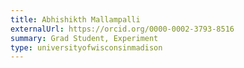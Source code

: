 ```yaml
---
title: Abhishikth Mallampalli
externalUrl: https://orcid.org/0000-0002-3793-8516
summary: Grad Student, Experiment
type: universityofwisconsinmadison
---
```

